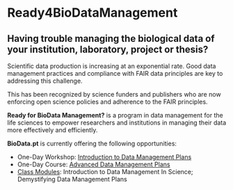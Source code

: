 # Ready4BioDataManagement

## Having trouble managing the biological data of your institution, laboratory, project or thesis?

Scientific data production is increasing at an exponential rate. Good data management practices and compliance with FAIR data principles are key to addressing this challenge.

This has been recognized by science funders and publishers who are now enforcing open science policies and adherence to the FAIR principles.

**Ready for BioData Management?** is a program in data management for the life sciences to empower researchers and institutions in managing their data more effectively and efficiently.

**BioData.pt** is currently offering the following opportunities:
- One-Day Workshop: [Introduction to Data Management Plans](https://github.com/BioData-PT/Ready4BioDataManagement/tree/master/Intro%20to%20DMPs)
- One-Day Course: [Advanced Data Management Plans](https://github.com/BioData-PT/Ready4BioDataManagement/tree/master/Advanced%20DMPs)
- [Class Modules](https://github.com/BioData-PT/Ready4BioDataManagement/tree/master/Class%20Modules): Introduction to Data Management In Science; Demystifying Data Management Plans
